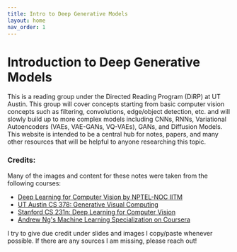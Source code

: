 ```yaml
---
title: Intro to Deep Generative Models
layout: home
nav_order: 1
---
```


# Introduction to Deep Generative Models
This is a reading group under the Directed Reading Program (DiRP) at UT Austin. This group will cover concepts starting from basic computer vision concepts such as filtering, convolutions, edge/object detection, etc. and will slowly build up to more complex models including CNNs, RNNs, Variational Autoencoders (VAEs, VAE-GANs, VQ-VAEs), GANs, and Diffusion Models. This website is intended to be a central hub for notes, papers, and many other resources that will be helpful to anyone researching this topic. 

### Credits:
Many of the images and content for these notes were taken from the following courses:
- [Deep Learning for Computer Vision by NPTEL-NOC IITM](https://www.youtube.com/playlist?list=PLyqSpQzTE6M_PI-rIz4O1jEgffhJU9GgG)
- [UT Austin CS 378: Generative Visual Computing](https://www.cs.utexas.edu/~huangqx/CS378_Generative_Visual_Computing.html)
- [Stanford CS 231n: Deep Learning for Computer Vision](https://cs231n.stanford.edu/)
- [Andrew Ng's Machine Learning Specialization on Coursera](https://www.coursera.org/specializations/machine-learning-introduction)

I try to give due credit under slides and images I copy/paste whenever possible. If there are any sources I am missing, please reach out!


